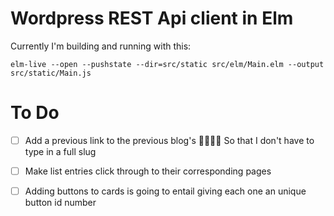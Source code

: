 Wordpress REST Api client in Elm
=================================

Currently I'm building and running with this:

```
elm-live --open --pushstate --dir=src/static src/elm/Main.elm --output src/static/Main.js
```
To Do
=======

- [ ] Add a previous link to the previous blog's  
  So that I don't have to type in a full slug

- [ ] Make list entries click through to their corresponding pages


- [ ] Adding buttons to cards is going to entail giving each one an unique button id number
